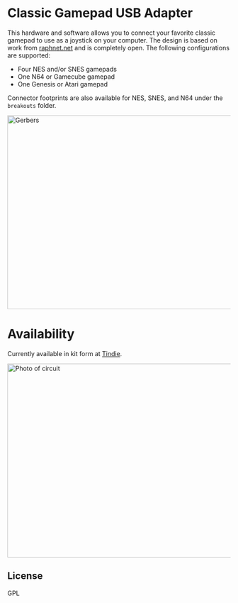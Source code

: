 # Classic Gamepad USB Adapter

This hardware and software allows you to connect your favorite classic gamepad to use as a joystick on your computer. The design is based on work from [raphnet.net](http://raphnet.net/electronique/electronique_en.php#1) and is completely open. The following configurations are supported:

- Four NES and/or SNES gamepads
- One N64 or Gamecube gamepad
- One Genesis or Atari gamepad

Connector footprints are also available for NES, SNES, and N64 under the `breakouts` folder.

<img src="https://d3s5r33r268y59.cloudfront.net/0397/products/thumbs/2014-11-18T02:57:39.802Z-gerbers.png.855x570_q85_pad_rcrop.jpg" alt="Gerbers" width="655" height="437">

# Availability

Currently available in kit form at [Tindie](https://www.tindie.com/products/gzip/classic-gamepad-usb-adapter/).

<img src="https://d3s5r33r268y59.cloudfront.net/0397/products/thumbs/2014-11-17T23:21:59.657Z-product.jpg.855x570_q85_pad_rcrop.jpg" alt="Photo of circuit" width="655" height="437">

## License

GPL

